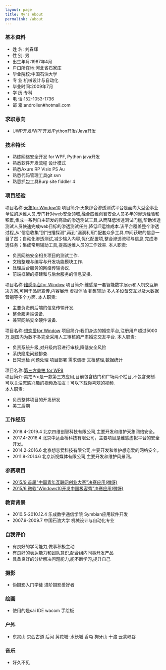 ```yaml
---
layout: page
title: My's About
permalink: /about
---
```



### 基本资料  
- 姓    名: 刘春辉  
- 性    别: 男　
- 出生年月:1987年4月  
- 户口所在地:河北省石家庄　 
- 毕业院校:中国石油大学                  
- 专    业:机械设计与自动化  
- 毕业时间:2009年7月              		
- 学    历:专科
- 电    话:152-1053-1736                	
- 邮    箱:androllen#hotmail.com 

### 求职意向  
- UWP开发/WPF开发/Python开发/Java开发

### 技术特长  
- 熟练网络安全开发 for WPF, Python java开发
- 熟悉软件开发流程 设计模式
- 熟悉Axure RP Visio PS Au
- 熟悉代码管理工具git svn
- 熟悉抓包工具Burp site fiddler 4


### 项目经验
  项目名称:[天象for Window10](http://www.4dogs.cn/tx/)
  项目简介:天象综合渗透测试平台是面向大型企事业单位的运维人员,专门针对web安全领域,融合四维创智安全人员多年的渗透经验和积累,集成一系列自主研发的高效的渗透测试工具,从而降低渗透测试门槛,帮助渗透测试人员快速完成web目标的渗透测试任务,降低IT运维成本.该平台覆盖整个渗透过程,从“信息收集”到“扫描探测”,再到“漏洞利用”,配套众多工具,中间获取的信息一目了然；自动化渗透测试,减少输入内容,优化配置项,整合渗透流程与信息,完成渗透任务；集成常用辅助工具,提高运维人员的工作效率.
  本人职责:
  - 负责网络安全相关项目的测试工作.
  - 文档整理与编写与开发功能模块工作.
  - 处理后台服务的网络传输协议.
  - 前端框架的搭建和与后台服务的信息交换.

  项目名称:[维感平台for Window](http://www.gestouch.com)
  项目简介:维感是一套智能数字展示和人机交互解决方案,可用于品牌宣传,内容展示 虚拟体验 销售辅助 多人多设备交互以及大数据营销等多个方面.
  本人职责:
  - 主要负责前后端的信息传输开发.
  - 整合服务端设备.
  - 兼容网络安全硬件设备.

  项目名称:[想恋爱for Window](http://xianglianai.cn/)
  项目简介:我们身边的婚恋平台,注册用户超过5000万,是国内为数不多完全采用人工审核的严肃婚恋交友平台.
  本人职责:
  - 负责系统升级,对升级内容进行审核,降低安全风险
  - 系统隐患问题排查.
  - 日常巡检 问题处理 项目部署 需求调研 文档整理,数据统计

  项目名称:[第三方美拍 for WP8](http://dwz.cn/4SI2DJ)  
  项目简介:美拍Pro是一款第三方应用,目前包含热门和广场两个栏目,不包含录制. 可以关注您感兴趣的视频及拍友！可以下载你喜欢的视频.  
  本人职责:
  - 负责整体项目的开发研发
  - 美工后期


### 工作经历
- 2018.4-2019.4  北京四维创智科技有限公司,主要开发和维护天象网络安全。
- 2017.4-2018.4  北京中达金桥科技有限公司，主要项目是维感虚拟平台的安全开发。
- 2014.2-2016.6  北京想恋爱科技有限公司,主要开发和维护想恋爱的网络安全。
- 2011.8-2014.6  北京新视媒体有限公司,主要开发和维护风景网。


### 参赛项目
- [2015/9 首届"中国青年互联网创业大赛"决赛应用(微呀)](http://news.youth.cn/gn/201509/t20150924_7148907.htm)  
- [2015/6 微软"Windows10开发中国极客秀"决赛应用(微呀)](https://www.microsoft.com/china/msdn/win10geek/)  

### 教育背景
- 2010.5-2010.12.4	    乐成数字通信学院          Symbian应用软件开发
- 2007.9-2009.7         中国石油大学              机械设计与自动化专业

### 自我评价
- 有良好的学习能力,做事积极主动
- 有良好的表达能力和团队意识,配合组内同事开发产品
- 具备良好的分析解决问题能力,能不断学习,提升自己

### 摄影  
- 伪摄影入门学徒 进阶摄影爱好者  

### 绘画  
- 使用的是sai IDE  wacom 手绘板  

### 户外  
- 东灵山 京西古道 后河 黄花城-水长城 香屯 狗牙山 十渡 云蒙峡谷 

### 音乐  
- 好久不见  